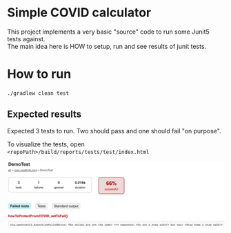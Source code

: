 # Simple COVID calculator

This project implements a very basic "source" code to run some Junit5 tests against.  
The main idea here is HOW to setup, run and see results of junit tests.

# How to run
```shell
./gradlew clean test
```

## Expected results
Expected 3 tests to run. Two should pass and one should fail "on purpose".

To visualize the tests, open ```<repoPath>/build/reports/tests/test/index.html```

![img.png](test_report.png)